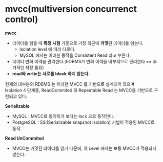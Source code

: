 # mvcc(multiversion concurrenct control)

**mvcc**
* 데이터를 읽을 때 **특정 시점** 기준으로 가장 최근에 **커밋**된 데이터를 읽는다.
    * Isolation level 에 따라 다르다.
    * MySQL 에서는 이러한 동작을 Consistent Read 라고 부른다.  
* 데이터 변화 이력을 관리한다.(RDBMS가 변화 이력을 내부적으로 관리한다 == 추가적인 저장 필요)
* **read와 wrtie는 서로를 block 하지 않는다.**   
 
현재의 대부분의 RDBMS 는 이러한 MVCC 를 기반으로 설계되어 있으며   
Isolation 4 단계중, ReadCommited 와 Repeatable Read 는 MVCC를 기반으로 구현되고 있다.  

**Serializable**
* MySQL : MVCC로 동작하기 보다는 lock 으로 동작한다.  
* PostgreSQL : SSI(Serializable snapshot isolation) 기법이 적용된 MVCC로 동작 

**Read UnCommited**
* MVCC는 커밋된 데이터를 읽기 때문에, 이 Level 에서는 보통 MVCC가 적용되지 않는다. 







